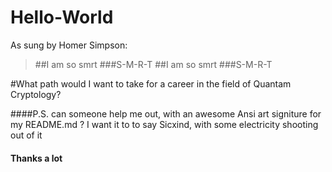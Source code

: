 # Hello-World

As sung by Homer Simpson:

>##I am so smrt
>###S-M-R-T
>##I am so smrt
>###S-M-R-T

#What path would I want to take for a career in the field of Quantam Cryptology? 

####P.S. can someone help me out,  with an awesome Ansi art signiture for my README.md ?  I want it to to say Sicxind, with some electricity shooting out of it
#### Thanks a lot

